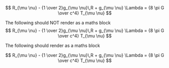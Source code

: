 $$
R_{\mu \nu}
    - {1 \over 2}g_{\mu \nu}\,R
        + g_{\mu \nu} \Lambda
= {8 \pi G \over c^4} T_{\mu \nu}
$$

The following should NOT render as a maths block
$$
R_{\mu \nu} - {1 \over 2}g_{\mu \nu}\,R + g_{\mu \nu} \Lambda = {8 \pi G \over c^4} T_{\mu \nu}
$$

The following should render as a maths block

$$
R_{\mu \nu}
    - {1 \over 2}g_{\mu \nu}\,R
        + g_{\mu \nu} \Lambda
= {8 \pi G \over c^4} T_{\mu \nu}
$$